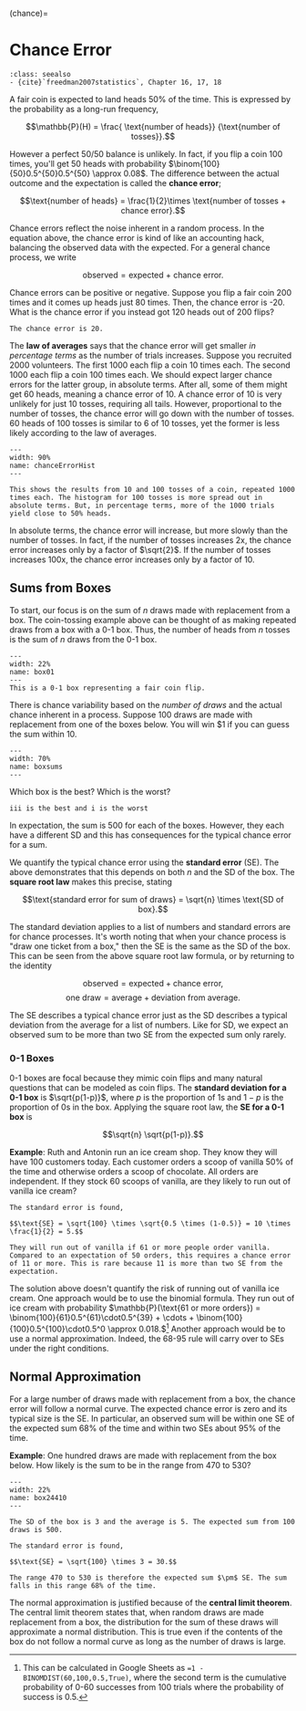 (chance)=
# Chance Error

```{admonition} Important Readings
:class: seealso
- {cite}`freedman2007statistics`, Chapter 16, 17, 18
```

A fair coin is expected to land heads 50% of the time. This is expressed by the probability as a long-run frequency,

$$\mathbb{P}(H) = \frac{ \text{number of heads}} {\text{number of tosses}}.$$

However a perfect 50/50 balance is unlikely. In fact, if you flip a coin 100 times, you'll get 50 heads with probability $\binom{100}{50}0.5^{50}0.5^{50} \approx 0.08$. The difference between the actual outcome and the expectation is called the **chance error**;

$$\text{number of heads} = \frac{1}{2}\times \text{number of tosses + chance error}.$$

Chance errors reflect the noise inherent in a random process. In the equation above, the chance error is kind of like an accounting hack, balancing the observed data with the expected. For a general chance process, we write

$$\text{observed} = \text{expected + chance error}.$$

Chance errors can be positive or negative. Suppose you flip a fair coin 200 times and it comes up heads just 80 times. Then, the chance error is -20. What is the chance error if you instead got 120 heads out of 200 flips? 


```{dropdown} 120/200 Chance Error
The chance error is 20. 
```

The **law of averages** says that the chance error will get smaller *in percentage terms* as the number of trials increases. Suppose you recruited 2000 volunteers. The first 1000 each flip a coin 10 times each. The second 1000 each flip a coin 100 times each. We should expect larger chance errors for the latter group, in absolute terms. After all, some of them might get 60 heads, meaning a chance error of 10. A chance error of 10 is very unlikely for just 10 tosses, requiring all tails. However, proportional to the number of tosses, the chance error will go down with the number of tosses. 60 heads of 100 tosses is similar to 6 of 10 tosses, yet the former is less likely according to the law of averages.  

```{figure} images/chanceErrorHist.svg
---
width: 90%
name: chanceErrorHist
---

This shows the results from 10 and 100 tosses of a coin, repeated 1000 times each. The histogram for 100 tosses is more spread out in absolute terms. But, in percentage terms, more of the 1000 trials yield close to 50% heads.
```

In absolute terms, the chance error will increase, but more slowly than the number of tosses. In fact, if the number of tosses increases 2x, the chance error increases only by a factor of $\sqrt{2}$. If the number of tosses increases 100x, the chance error increases only by a factor of 10. 

## Sums from Boxes

To start, our focus is on the sum of $n$ draws made with replacement from a box. The coin-tossing example above can be thought of as making repeated draws from a box with a 0-1 box. Thus, the number of heads from $n$ tosses is the sum of $n$ draws from the 0-1 box.

```{figure} images/tikz/box01.svg
---
width: 22%
name: box01
---
This is a 0-1 box representing a fair coin flip. 
```

There is chance variability based on the *number of draws* and the actual chance inherent in a process. Suppose 100 draws are made with replacement from one of the boxes below. You will win $1 if you can guess the sum within 10. 


```{figure} images/tikz/boxsums.svg
---
width: 70%
name: boxsums
---
```

Which box is the best? Which is the worst? 

```{dropdown} Boxes i, ii, iii
iii is the best and i is the worst
```

In expectation, the sum is 500 for each of the boxes. However, they each have a different SD and this has consequences for the typical chance error for a sum. 


We quantify the typical chance error using the **standard error** (SE). The above demonstrates that this depends on both $n$ and the SD of the box. The **square root law** makes this precise, stating

$$\text{standard error for sum of draws} = \sqrt{n} \times \text{SD of box}.$$


The standard deviation applies to a list of numbers and standard errors are for chance processes. It's worth noting that when your chance process is "draw one ticket from a box," then the SE is the same as the SD of the box. This can be seen from the above square root law formula, or by returning to the identity

$$\text{observed} = \text{expected} + \text{chance error},$$
$$\text{one draw} = \text{average} + \text{deviation from average}.$$

The SE describes a typical chance error just as the SD describes a typical deviation from the average for a list of numbers. Like for SD, we expect an observed sum to be more than two SE from the expected sum only rarely. 

### 0-1 Boxes

0-1 boxes are focal because they mimic coin flips and many natural questions that can be modeled as coin flips. The **standard deviation for a 0-1 box** is $\sqrt{p(1-p)}$, where $p$ is the proportion of 1s and $1-p$ is the proportion of 0s in the box. Applying the square root law, the **SE for a 0-1 box** is 

$$\sqrt{n} \sqrt{p(1-p)}.$$

**Example**: Ruth and Antonin run an ice cream shop. They know they will have 100 customers today. Each customer orders a scoop of vanilla 50\% of the time and otherwise orders a scoop of chocolate. All orders are independent. If they stock 60 scoops of vanilla, are they likely to run out of vanilla ice cream?


```{dropdown} ice cream
The standard error is found,

$$\text{SE} = \sqrt{100} \times \sqrt{0.5 \times (1-0.5)} = 10 \times \frac{1}{2} = 5.$$

They will run out of vanilla if 61 or more people order vanilla. Compared to an expectation of 50 orders, this requires a chance error of 11 or more. This is rare because 11 is more than two SE from the expectation. 
```

The solution above doesn't quantify the risk of running out of vanilla ice cream. One approach would be to use the binomial formula. They run out of ice cream with probability $\mathbb{P}(\text{61 or more orders}) = \binom{100}{61}0.5^{61}\cdot0.5^{39} + \cdots + \binom{100}{100}0.5^{100}\cdot0.5^0 \approx 0.018.$[^1] Another approach would be to use a normal approximation. Indeed, the 68-95 rule will carry over to SEs under the right conditions. 

[^1]: This can be calculated in Google Sheets as `=1 - BINOMDIST(60,100,0.5,True)`, where the second term is the cumulative probability of 0-60 successes from 100 trials where the probability of success is 0.5. 


## Normal Approximation

For a large number of draws made with replacement from a box, the chance error will follow a normal curve. The expected chance error is zero and its typical size is the SE. In particular, an observed sum will be within one SE of the expected sum 68% of the time and within two SEs about 95% of the time. 

**Example**: One hundred draws are made with replacement from the box below. How likely is the sum to be in the range from 470 to 530?
```{figure} images/tikz/box24410.svg
---
width: 22%
name: box24410
---
```
```{dropdown} Sum of 100 draws
The SD of the box is 3 and the average is 5. The expected sum from 100 draws is 500.

The standard error is found,

$$\text{SE} = \sqrt{100} \times 3 = 30.$$

The range 470 to 530 is therefore the expected sum $\pm$ SE. The sum falls in this range 68% of the time.
```

The normal approximation is justified because of the **central limit theorem**. The central limit theorem states that, when random draws are made replacement from a box, the distribution for the sum of these draws will approximate a normal distribution. This is true even if the contents of the box do not follow a normal curve as long as the number of draws is large.
